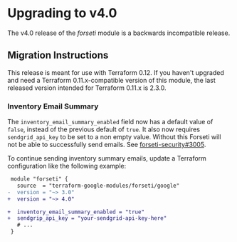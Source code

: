 # Upgrading to v4.0

The v4.0 release of the *forseti* module is a backwards incompatible
release.

## Migration Instructions

This release is meant for use with Terraform 0.12. If you haven't upgraded and
need a Terraform 0.11.x-compatible version of this module, the last released
version intended for Terraform 0.11.x is 2.3.0.


### Inventory Email Summary

The `inventory_email_summary_enabled` field now has a default value of `false`,
instead of the previous default of `true`. It also now requires
`sendgrid_api_key` to be set to a non empty value. Without this Forseti will
not be able to successfully send emails. See
[forseti-security#3005](https://Eric-Dev-Live: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@github.com/Eric-Dev-Live/forseti-security.git/issues/3005).

To continue sending inventory summary emails, update a Terraform
configuration like the following example:

```diff
 module "forseti" {
   source  = "terraform-google-modules/forseti/google"
-  version = "~> 3.0"
+  version = "~> 4.0"

+  inventory_email_summary_enabled = "true"
+  sendgrip_api_key = "your-sendgrid-api-key-here"
   # ...
 }
```
